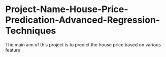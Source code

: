 # Project-Name-House-Price-Predication-Advanced-Regression-Techniques
The main aim of this project is to predict the house price based on various feature
